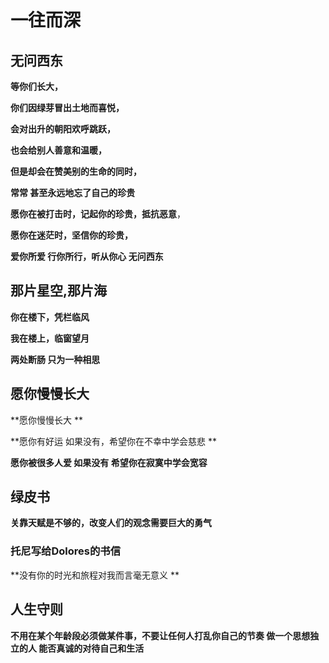 

# 一往而深

## 无问西东

**等你们长大，**

**你们因绿芽冒出土地而喜悦，**

**会对出升的朝阳欢呼跳跃，**

**也会给别人善意和温暖，**

**但是却会在赞美别的生命的同时，**

**常常 甚至永远地忘了自己的珍贵**

**愿你在被打击时，记起你的珍贵，抵抗恶意**，

**愿你在迷茫时，坚信你的珍贵，**

**爱你所爱 行你所行，听从你心 无问西东**



## 那片星空,那片海

**你在楼下，凭栏临风**

**我在楼上，临窗望月**

**两处断肠 只为一种相思**



## 愿你慢慢长大

**愿你慢慢长大 **

**愿你有好运 如果没有，希望你在不幸中学会慈悲 **

**愿你被很多人爱 如果没有 希望你在寂寞中学会宽容**



## 绿皮书

**关靠天赋是不够的，改变人们的观念需要巨大的勇气**

### 托尼写给Dolores的书信

**没有你的时光和旅程对我而言毫无意义  **





## 人生守则

**不用在某个年龄段必须做某件事，不要让任何人打乱你自己的节奏 做一个思想独立的人 能否真诚的对待自己和生活**
